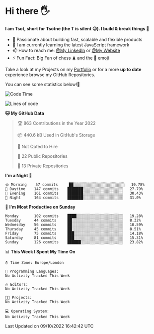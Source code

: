 # Hi there :raised_hand_with_fingers_splayed:
#### I am Tsot, short for Tsotne (the T is silent :wink:). I build & break things :space_invader:
- :telescope: Passionate about building fast, scalable and flexible products
- :seedling: I am currently learning the latest JavaScript framework 
- :mailbox: How to reach me: [@My LinkedIn](https://www.linkedin.com/in/tsotne-gvadzabia/) or [@My Website](https://tsotne.co.uk/contact)
- :zap: Fun Fact: Big Fan of chess ♟ and the 👾 emoji

Take a look at my Projects on my [Portfolio](https://tsotne.co.uk/) or for a more **up to date** experience browse my GitHub Repositories.

You can see some statistics below!:space_invader:
<!--START_SECTION:waka-->
![Code Time](http://img.shields.io/badge/Code%20Time-761%20hrs%202%20mins-blue)

![Lines of code](https://img.shields.io/badge/From%20Hello%20World%20I%27ve%20Written-625%20Thousand%20lines%20of%20code-blue)

**🐱 My GitHub Data** 

> 🏆 863 Contributions in the Year 2022
 > 
> 📦 440.6 kB Used in GitHub's Storage 
 > 
> 🚫 Not Opted to Hire
 > 
> 📜 22 Public Repositories 
 > 
> 🔑 13 Private Repositories  
 > 
**I'm a Night 🦉** 

```text
🌞 Morning    57 commits     ██░░░░░░░░░░░░░░░░░░░░░░░   10.78% 
🌆 Daytime    147 commits    ███████░░░░░░░░░░░░░░░░░░   27.79% 
🌃 Evening    161 commits    ███████░░░░░░░░░░░░░░░░░░   30.43% 
🌙 Night      164 commits    ███████░░░░░░░░░░░░░░░░░░   31.0%

```
📅 **I'm Most Productive on Sunday** 

```text
Monday       102 commits    ████░░░░░░░░░░░░░░░░░░░░░   19.28% 
Tuesday      44 commits     ██░░░░░░░░░░░░░░░░░░░░░░░   8.32% 
Wednesday    56 commits     ██░░░░░░░░░░░░░░░░░░░░░░░   10.59% 
Thursday     45 commits     ██░░░░░░░░░░░░░░░░░░░░░░░   8.51% 
Friday       75 commits     ███░░░░░░░░░░░░░░░░░░░░░░   14.18% 
Saturday     81 commits     ███░░░░░░░░░░░░░░░░░░░░░░   15.31% 
Sunday       126 commits    ██████░░░░░░░░░░░░░░░░░░░   23.82%

```


📊 **This Week I Spent My Time On** 

```text
⌚︎ Time Zone: Europe/London

💬 Programming Languages: 
No Activity Tracked This Week

🔥 Editors: 
No Activity Tracked This Week

🐱‍💻 Projects: 
No Activity Tracked This Week

💻 Operating System: 
No Activity Tracked This Week

```


 Last Updated on 09/10/2022 16:42:42 UTC
<!--END_SECTION:waka-->
